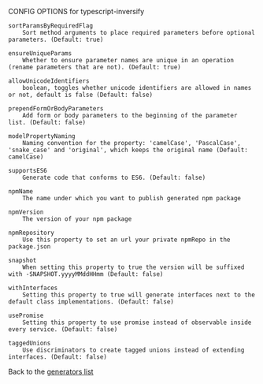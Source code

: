 
CONFIG OPTIONS for typescript-inversify

	sortParamsByRequiredFlag
	    Sort method arguments to place required parameters before optional parameters. (Default: true)

	ensureUniqueParams
	    Whether to ensure parameter names are unique in an operation (rename parameters that are not). (Default: true)

	allowUnicodeIdentifiers
	    boolean, toggles whether unicode identifiers are allowed in names or not, default is false (Default: false)

	prependFormOrBodyParameters
	    Add form or body parameters to the beginning of the parameter list. (Default: false)

	modelPropertyNaming
	    Naming convention for the property: 'camelCase', 'PascalCase', 'snake_case' and 'original', which keeps the original name (Default: camelCase)

	supportsES6
	    Generate code that conforms to ES6. (Default: false)

	npmName
	    The name under which you want to publish generated npm package

	npmVersion
	    The version of your npm package

	npmRepository
	    Use this property to set an url your private npmRepo in the package.json

	snapshot
	    When setting this property to true the version will be suffixed with -SNAPSHOT.yyyyMMddHHmm (Default: false)

	withInterfaces
	    Setting this property to true will generate interfaces next to the default class implementations. (Default: false)

	usePromise
	    Setting this property to use promise instead of observable inside every service. (Default: false)

	taggedUnions
	    Use discriminators to create tagged unions instead of extending interfaces. (Default: false)

Back to the [generators list](README.md)
